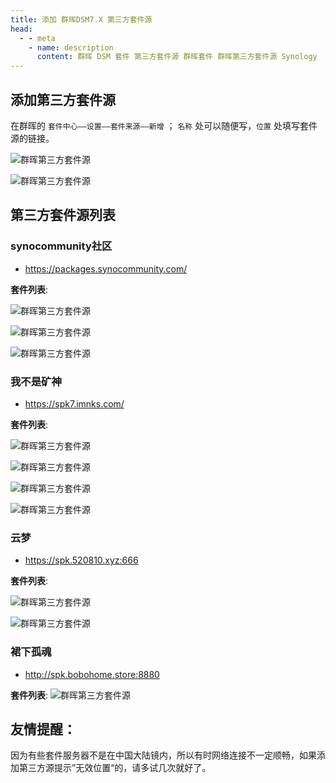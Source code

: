 ```yaml
---
title: 添加 群晖DSM7.X 第三方套件源
head:
  - - meta
    - name: description
      content: 群晖 DSM 套件 第三方套件源 群晖套件 群晖第三方套件源 Synology
---
```


## 添加第三方套件源

在群晖的 `套件中心——设置——套件来源——新增` ； `名称` 处可以随便写，`位置` 处填写套件源的链接。

![群晖第三方套件源](https://i.theojs.cn/docs/202404302016986.webp '添加 群晖DSM7.X 第三方套件源')

![群晖第三方套件源](https://i.theojs.cn/docs/202404302016576.webp '添加 群晖DSM7.X 第三方套件源')

## 第三方套件源列表

### synocommunity社区

- https://packages.synocommunity.com/

**套件列表**:

![群晖第三方套件源](https://i.theojs.cn/docs/202404302023421.webp 'synocommunity社区')

![群晖第三方套件源](https://i.theojs.cn/docs/202404302023343.webp 'synocommunity社区')

![群晖第三方套件源](https://i.theojs.cn/docs/202404302025471.webp 'synocommunity社区')

### 我不是矿神

- https://spk7.imnks.com/

**套件列表**:

![群晖第三方套件源](https://i.theojs.cn/docs/202404302027124.webp '我不是矿神')

![群晖第三方套件源](https://i.theojs.cn/docs/202404302028614.webp '我不是矿神')

![群晖第三方套件源](https://i.theojs.cn/docs/202404302028945.webp '我不是矿神')

![群晖第三方套件源](https://i.theojs.cn/docs/202404302029725.webp '我不是矿神')

### 云梦

- https://spk.520810.xyz:666

**套件列表**:

![群晖第三方套件源](https://i.theojs.cn/docs/202404302031087.webp '云梦')

![群晖第三方套件源](https://i.theojs.cn/docs/202404302031609.webp '云梦')

### 裙下孤魂

- http://spk.bobohome.store:8880

**套件列表**:
![群晖第三方套件源](https://i.theojs.cn/docs/202404302034660.webp '裙下孤魂')

## 友情提醒：

因为有些套件服务器不是在中国大陆镜内，所以有时网络连接不一定顺畅，如果添加第三方源提示”无效位置“的，请多试几次就好了。
